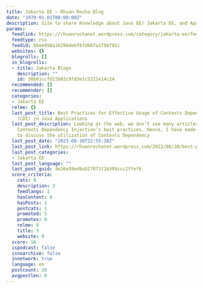 ```yaml
---
title: Jakarta EE – Rhuan Rocha Blog
date: "1970-01-01T00:00:00Z"
description: Site to share Knowledge about Java EE/ Jakarta EE, and Apache Camel.
params:
  feedlink: https://rhuanrochanet.wordpress.com/category/jakarta-ee/feed/
  feedtype: rss
  feedid: bbee958a16296debf8fd667a1f9bf91c
  websites: {}
  blogrolls: []
  in_blogrolls:
  - title: Jakarta Blogs
    description: ""
    id: 30b01ccfd22b02c97d3e1c5222e14c24
  recommended: []
  recommender: []
  categories:
  - Jakarta EE
  relme: {}
  last_post_title: Best Practices for Effective Usage of Contexts Dependency Injection
    (CDI) in Java Applications
  last_post_description: Looking at the web, we don’t see many articles talking about
    Contexts Dependency Injection’s best practices. Hence, I have made the decision
    to discuss the utilization of Contexts Dependency
  last_post_date: "2023-08-30T22:55:38Z"
  last_post_link: https://rhuanrochanet.wordpress.com/2023/08/30/best-practices-for-effective-usage-of-contexts-dependency-injection-cdi-in-java-applications/
  last_post_categories:
  - Jakarta EE
  last_post_language: ""
  last_post_guid: 4e26e59ed9a527071f2b395ccc2ffef6
  score_criteria:
    cats: 0
    description: 3
    feedlangs: 1
    hasContent: 0
    hasPosts: 3
    postcats: 1
    promoted: 5
    promotes: 0
    relme: 0
    title: 3
    website: 0
  score: 16
  ispodcast: false
  isnoarchive: false
  innetwork: true
  language: en
  postcount: 10
  avgpostlen: 0
---
```

